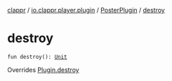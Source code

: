 [clappr](../../index.md) / [io.clappr.player.plugin](../index.md) / [PosterPlugin](index.md) / [destroy](./destroy.md)

# destroy

`fun destroy(): `[`Unit`](https://kotlinlang.org/api/latest/jvm/stdlib/kotlin/-unit/index.html)

Overrides [Plugin.destroy](../-plugin/destroy.md)

